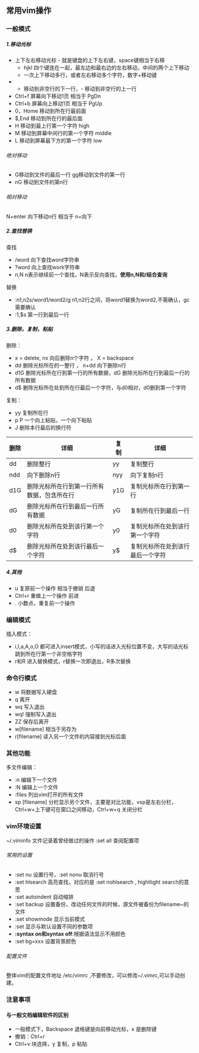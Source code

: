 ## 常用vim操作
### 一般模式
##### 1.移动光标
- 上下左右移动光标   -   就是键盘的上下左右键，space键相当于右移
  - hjkl  四个键连在一起，最左边和最右边的左右移动，中间的两个上下移动
  - 一次上下移动多行，或者左右移动多个字符，数字+移动键
- + 移动到非空行的下一行，-  移动到非空行的上一行
- Ctrl+f  屏幕向下移动1页  相当于 PgDn
- Ctrl+b  屏幕向上移动1页  相当于 PgUp
- 0，Home 移动到所在行最前面
- $,End  移动到所在行的最后面
- H  移动到最上行第一个字符  high
- M  移动到屏幕中间行的第一个字符   middle
- L  移动到屏幕最下方的第一个字符  low   
###### 绝对移动
- G移动到文件的最后一行  gg移动到文件的第一行    
- nG  移动到文件的第n行
###### 相对移动
N+enter   向下移动n行  相当于 n+向下
##### 2.查找替换
查找  
- /word 向下查找word字符串
- ?word 向上查找work字符串
- n,N  n表示继续前一个查找，N表示反向查找，**使用n,N和/结合查询**  

替换
- :n1,n2s/word1/word2/g  n1,n2行之间，将word1替换为word2,不需确认，gc需要确认
- :1,$s  第一行到最后一行
##### 3.删除，复制，粘贴
删除：
- x = delete, nx 向后删除n个字符 ，  X = backspace
- dd 删除光标所在的一整行  ，  n+dd 向下删除n行
- d1G 删除光标所在行到第一行的所有数据，dG 删除光标所在行到最后一行的所有数据
- d$  删除光标所在处到所在行最后一个字符，与d0相对，d0删到第一个字符  

复制：  
- yy 复制所在行
- p P  一个向上粘贴，一个向下粘贴
- J 删除本行最后的换行符

 删除 | 详细 | 复制| 详细
---|---|---|---
dd | 删除整行 | yy | 复制整行
ndd | 向下删除n行 | nyy | 向下复制n行
d1G | 删除光标所在行到第一行所有数据，包含所在行 | y1G | 复制光标所在行到第一行
dG | 删除光标所在行到最后一行所有数据 | yG | 复制所在行到最后一行
d0 | 删除光标所在处到该行第一个字符 | y0 | 复制光标所在处到该行第一个字符
d$ | 删除光标所在处到该行最后一个字符 | y$ | 复制光标所在处到该行最后一个字符





##### 4.其他
- u 复原前一个操作   相当于撤销  后退
- Ctrl+r  重做上一个操作   前进
- .  小数点，重复前一个操作







### 编辑模式

插入模式：  
- i,I,a,A,o,O  都可进入insert模式，小写的话进入光标位置不变，大写的话光标跳到所在行第一个非空格字符
- r和R  进入替换模式，r替换一次即退出，R多次替换

### 命令行模式
- w     将数据写入硬盘
- q     离开
- wq 写入退出
- wq! 强制写入退出
- ZZ  保存后离开
- w[filename]   相当于另存为
- r[filename]  读入另一个文件的内容接到光标后面


### 其他功能
多文件编辑：  
- :n 编辑下一个文件
- :N 编辑上一个文件
- :files  列出vim打开的所有文件
- sp [filename]  分栏显示另个文件，主要是对比功能，vsp是左右分栏，Ctrl+w+上下键可在窗口之间移动，Ctrl+w+q  关闭分栏

### vim环境设置
~/.viminfo  文件记录着曾经做过的操作
:set all 查阅配置项
###### 常用的设置
- :set nu 设置行号，:set nonu  取消行号
- :set hlsearch  高亮查找，对应的是 :set nohlsearch , hightlight search的意思
- :set autoindent  自动缩排
- :set backup   设置备份，改动任何文件的时候，源文件被备份为filename~的文件
- :set showmode  显示当前模式
- :set 显示与默认设置不同的参数项
- **:syntax on和syntax off**:根据语法显示不用颜色
- :set bg=xxx  设置背景颜色
###### 配置文件
整体vim的配置文件地址  /etc/vimrc ,不要修改，可以修改~/.vimrc,可以手动创建。
### 注意事项


#### 与一般文档编辑软件的区别
- 一般模式下，Backspace 退格键是向前移动光标，x 是删除键
- 撤销：Ctrl+r
- Ctrl+v  块选择，y 复制，p 粘贴
